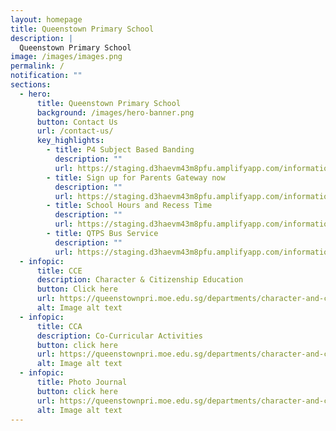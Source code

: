 ```yaml
---
layout: homepage
title: Queenstown Primary School
description: |
  Queenstown Primary School
image: /images/images.png
permalink: /
notification: ""
sections:
  - hero:
      title: Queenstown Primary School
      background: /images/hero-banner.png
      button: Contact Us
      url: /contact-us/
      key_highlights:
        - title: P4 Subject Based Banding
          description: ""
          url: https://staging.d3haevm43m8pfu.amplifyapp.com/information/p4-subject-based-banding/
        - title: Sign up for Parents Gateway now
          description: ""
          url: https://staging.d3haevm43m8pfu.amplifyapp.com/information/parents-gateway/
        - title: School Hours and Recess Time
          description: ""
          url: https://staging.d3haevm43m8pfu.amplifyapp.com/information/location-and-operation-hours/
        - title: QTPS Bus Service
          description: ""
          url: https://staging.d3haevm43m8pfu.amplifyapp.com/information/facilities-and-services/bus-services/
  - infopic:
      title: CCE
      description: Character & Citizenship Education
      button: Click here
      url: https://queenstownpri.moe.edu.sg/departments/character-and-citizenship-education
      alt: Image alt text
  - infopic:
      title: CCA
      description: Co-Curricular Activities
      button: click here
      url: https://queenstownpri.moe.edu.sg/departments/character-and-citizenship-education
      alt: Image alt text
  - infopic:
      title: Photo Journal
      button: click here
      url: https://queenstownpri.moe.edu.sg/departments/character-and-citizenship-education
      alt: Image alt text
---
```

